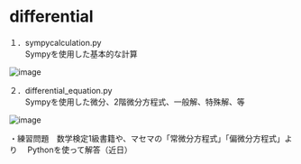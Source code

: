 # differential
１．sympycalculation.py  
　　Sympyを使用した基本的な計算
  
![image](https://github.com/user-attachments/assets/1864faee-9928-4794-a37c-eac9274d5e79)


２．differential_equation.py  
　　Sympyを使用した微分、2階微分方程式、一般解、特殊解、等

![image](https://github.com/user-attachments/assets/b96b8726-302e-4044-99bd-c7cedb3028de)


・練習問題　数学検定1級書籍や、マセマの「常微分方程式」「偏微分方程式」より
　Pythonを使って解答（近日）
